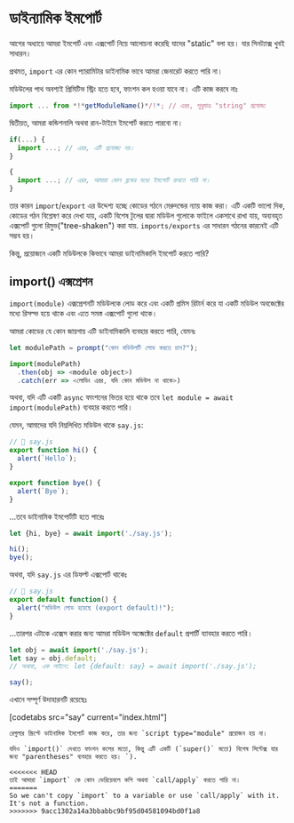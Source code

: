 # ডাইন্যামিক ইমপোর্ট

আগের অধ্যায়ে আমরা ইমপোর্ট এবং এক্সপোর্ট নিয়ে আলোচনা করেছি যাদের "static" বলা হয়। যার সিনট্যাক্স খুবই সাধারন। 

প্রথমত, `import` এর কোন প্যারামিটার ডাইনামিক ভাবে আমরা জেনারেট করতে পারি না। 

মডিউলের পাথ অবশ্যই প্রিমিটিভ স্ট্রিং হতে হবে, ফাংশন কল হওয়া যাবে না। এটি কাজ করবে নাঃ 

```js
import ... from *!*getModuleName()*/!*; // এরর, শুধুমাত্র "string" প্রযোজ্য
```

দ্বিতীয়ত, আমরা কন্ডিশনালি অথবা রান-টাইমে ইমপোর্ট করতে পারবো না।

```js
if(...) {
  import ...; // এরর, এটি প্রযোজ্য নয়।
}

{
  import ...; // এরর, আমারা কোন ব্লকের মধ্যে ইমপোর্ট রাখতে পারি না। 
}
```

তার কারন `import`/`export` এর উদ্দেশ্য হচ্ছে কোডের গঠনে মেরুদন্ডের ন্যায় কাজ করা। এটি একটি ভালো দিক, কোডের গঠন বিশ্লেষণ করে দেখা যায়, একটি বিশেষ টুলের দ্বারা মডিউল গুলোকে ফাইলে একসাথে রাখা যায়, অব্যবহৃত এক্সপোর্ট গুলো রিমুভ("tree-shaken") করা যায়. `imports/exports` এর সাধারন গঠনের কারনেই এটি সম্ভব হয়।

কিন্তু, প্রয়োজনে একটি মডিউলকে কিভাবে আমরা ডাইনামিকালি ইমপোর্ট করতে পারি? 

## import() এক্সপ্রেশন 

`import(module)` এক্সপ্রেশনটি মডিউলকে লোড করে এবং একটি প্রমিস রিটার্ন করে যা একটি মডিউল অবজেক্টের মধ্যে রিসল্ভ হয়ে থাকে এবং এতে সমস্ত এক্সপোর্ট গুলো থাকে। 

আমরা কোডের যে কোন জায়গায় এটি ডাইনামিকালি ব্যবহার করতে পারি, যেমনঃ 

```js
let modulePath = prompt("কোন মডিউলটি লোড করতে চান?");

import(modulePath)
  .then(obj => <module object>)
  .catch(err => <লোডিং এরর, যদি কোন মডিউল না থাকে>)
```

অথবা, যদি এটি একটি `async` ফাংশনের ভিতর হয়ে থাকে তবে  `let module = await import(modulePath)` ব্যবহার করতে পারি। 

যেমন, আমাদের যদি নিম্নলিখিত মডিউল থাকে `say.js`: 

```js
// 📁 say.js
export function hi() {
  alert(`Hello`);
}

export function bye() {
  alert(`Bye`);
}
```

...তবে ডাইনামিক ইমপোর্টটি হতে পারেঃ 

```js
let {hi, bye} = await import('./say.js');

hi();
bye();
```

অথবা, যদি `say.js` এর ডিফল্ট এক্সপোর্ট থাকেঃ 

```js
// 📁 say.js
export default function() {
  alert("মডিউল লোড হয়েছে (export default)!");
}
```

...তারপর এটাকে এক্সেস করার জন্য আমরা মডিউল অব্জেক্টের `default` প্রপার্টি ব্যাবহার করতে পারি। 

```js
let obj = await import('./say.js');
let say = obj.default;
// অথাবা, এক লাইনে: let {default: say} = await import('./say.js');

say();
```

এখানে সম্পূর্ণ উদাহারনটি রয়েছেঃ

[codetabs src="say" current="index.html"]

```smart
রেগুলার স্ক্রিপ্টে ডাইনামিক ইমপোর্ট কাজ করে, তার জন্য `script type="module" প্রয়োজন হয় না।
```

```smart
যদিও `import()` দেখতে ফাংশন কলের মতো, কিন্তু এটি একটি (`super()` মতো) বিশেষ সিন্টেক্স যার জন্য "parentheses" ব্যবহার করতে হয়। `).

<<<<<<< HEAD
তাই আমারা `import` কে কোন ভেরিয়েবলে কপি অথবা `call/apply` করতে পারি না।
=======
So we can't copy `import` to a variable or use `call/apply` with it. It's not a function.
>>>>>>> 9acc1302a14a3bbabbc9bf95d04581094bd0f1a8
```
